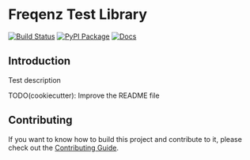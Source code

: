 # Freqenz Test Library

[![Build Status](https://github.com/frequenz-floss/frequenz-test-python/actions/workflows/ci.yaml/badge.svg)](https://github.com/frequenz-floss/frequenz-test-python/actions/workflows/ci.yaml)
[![PyPI Package](https://img.shields.io/pypi/v/frequenz-test)](https://pypi.org/project/frequenz-test/)
[![Docs](https://img.shields.io/badge/docs-latest-informational)](https://frequenz-floss.github.io/frequenz-test-python/)

## Introduction

Test description

TODO(cookiecutter): Improve the README file

## Contributing

If you want to know how to build this project and contribute to it, please
check out the [Contributing Guide](CONTRIBUTING.md).
